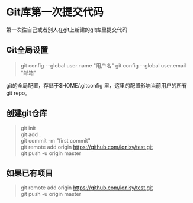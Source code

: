 
Git库第一次提交代码
=============
第一次往自己或者别人在git上新建的git库里提交代码

## Git全局设置

> git config --global user.name "用户名"
> git config --global user.email "邮箱"

git的全局配置，存储于$HOME/.gitconfig 里，这里的配置影响当前用户的所有git repo。

## 创建git仓库

> git init   
> git add .   
> git commit -m "first commit"    
> git remote add origin https://github.com/lonisy/test.git    
> git push -u origin master   

## 如果已有项目

> git remote add origin https://github.com/lonisy/test.git    
> git push -u origin master   

